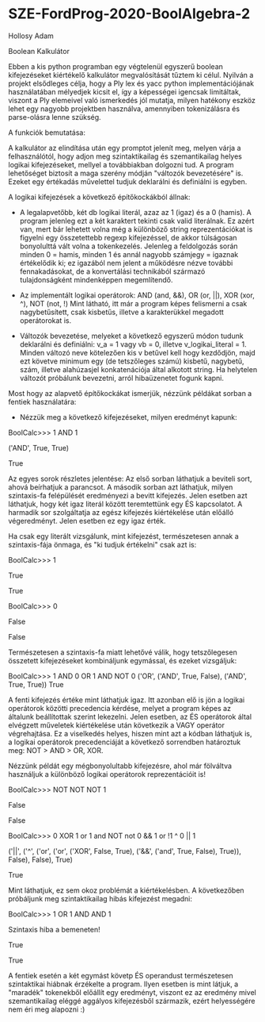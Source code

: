# SZE-FordProg-2020-BoolAlgebra-2
Hollosy Adam

Boolean Kalkulátor

Ebben a kis python programban egy végtelenül egyszerű boolean kifejezéseket kiértékelő kalkulátor
megvalósítását tűztem ki célul. Nyilván a projekt elsődleges célja, hogy a Ply lex és yacc python
implementációjának használatában mélyedjek kicsit el, így a képességei igencsak limitáltak,
viszont a Ply elemeivel való ismerkedés jól mutatja, milyen hatékony eszköz lehet egy nagyobb
projektben használva, amennyiben tokenizálásra és parse-olásra lenne szükség.

A funkciók bemutatása:

A kalkulátor az elindítása után egy promptot jelenít meg, melyen várja a felhasználótól, hogy
adjon meg szintaktikailag és szemantikailag helyes logikai kifejezéseket, mellyel a továbbiakban dolgozni tud. A program lehetőséget biztosít a maga szerény módján "változók bevezetésére" is. Ezeket egy
értékadás művelettel tudjuk deklarálni és definiálni is egyben.

A logikai kifejezések a következő építőkockákból állnak:

  - A legalapvetőbb, két db logikai literál, azaz az 1 (igaz) és a 0 (hamis). A program jelenleg ezt a két karaktert tekinti csak valid literálnak. Ez azért van, mert bár lehetett volna még a különböző string reprezentációkat is figyelni egy összetettebb regexp kifejezéssel, de akkor túlságosan bonyolulttá vált volna a tokenkezelés. Jelenleg a feldolgozás során minden 0 = hamis, minden 1 és annál nagyobb számjegy = igaznak értékelődik ki; ez igazából nem jelent a működésre nézve további fennakadásokat, de a konvertálási technikából származó tulajdonságként mindenképpen megemlítendő.
  
- Az implementált logikai operátorok: AND (and, &&), OR (or, ||), XOR (xor, ^), NOT (not, !)
Mint látható, itt már a program képes felismerni a csak nagybetűsített, csak kisbetűs, illetve a karakterükkel megadott operátorokat is.

- Változók bevezetése, melyeket a következő egyszerű módon tudunk deklarálni és definiálni:
v_a = 1 vagy vb = 0, illetve v_logikai_literal = 1.
Minden változó neve kötelezően kis v betűvel kell hogy kezdődjön, majd ezt követve minimum egy (de tetszőleges számú) kisbetű, nagybetű, szám, illetve alahúzasjel konkatenációja által alkotott string.
Ha helytelen változót próbálunk bevezetni, arról hibaüzenetet fogunk kapni.

Most hogy az alapvető építőkockákat ismerjük, nézzünk példákat sorban a fentiek használatára:
- Nézzük meg a következő kifejezéseket, milyen eredményt kapunk:

BoolCalc>>> 1 AND 1

('AND', True, True)

True

Az egyes sorok részletes jelentése:
Az első sorban láthatjuk a beviteli sort, ahová beírhatjuk a parancsot.
A második sorban azt láthatjuk, milyen szintaxis-fa felépülését eredményezi a bevitt kifejezés.
Jelen esetben azt láthatjuk, hogy két igaz literál között teremtettünk egy ÉS kapcsolatot.
A harmadik sor szolgáltatja az egész kifejezés kiértékelése után előálló végeredményt.
Jelen esetben ez egy igaz érték.

Ha csak egy literált vizsgálunk, mint kifejezést, természetesen annak a szintaxis-fája önmaga, és "ki tudjuk értékelni" csak azt is:

BoolCalc>>> 1

True

True


BoolCalc>>> 0

False

False

Természetesen a szintaxis-fa miatt lehetővé válik, hogy tetszőlegesen összetett kifejezéseket kombináljunk egymással, és ezeket vizsgáljuk:

BoolCalc>>> 1 AND 0 OR 1 AND NOT 0
('OR', ('AND', True, False), ('AND', True, True))
True

A fenti kifejezés értéke mint láthatjuk igaz. Itt azonban elő is jön a logikai operátorok közötti
precedencia kérdése, melyet a program képes az általunk beállítottak szerint lekezelni.
Jelen esetben, az ÉS operátorok által elvégzett műveletek kiértékelése után következik a VAGY operátor
végrehajtása. Ez a viselkedés helyes, hiszen mint azt a kódban láthatjuk is, a logikai operátorok precedenciáját a következő sorrendben határoztuk meg:
NOT > AND > OR, XOR.

Nézzünk példát egy mégbonyolultabb kifejezésre, ahol már fölváltva használjuk a különböző logikai operátorok reprezentációit is!

BoolCalc>>> NOT NOT NOT 1

False

False


BoolCalc>>> 0 XOR 1 or 1 and NOT not 0 && 1 or !1 ^ 0 || 1

('||', ('^', ('or', ('or', ('XOR', False, True), ('&&', ('and', True, False), True)), False), False), True)

True

Mint láthatjuk, ez sem okoz problémát a kiértékelésben. A következőben próbáljunk meg szintaktikailag hibás kifejezést megadni:

BoolCalc>>> 1 OR 1 AND AND 1

Szintaxis hiba a bemeneten!

True

True

A fentiek esetén a két egymást követp ÉS operandust természetesen szintaktikai hiábnak érzékelte a program. Ilyen esetben is mint látjuk, a "maradék" tokenekből előállít egy eredményt, viszont ez az eredmény mivel szemantikailag eléggé aggályos kifejezésből származik, ezért helyességére nem éri meg alapozni :)





